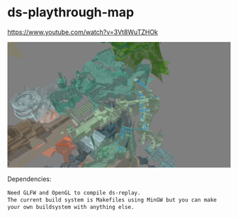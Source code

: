 # ds-playthrough-map

https://www.youtube.com/watch?v=3Vt8WuTZHOk

![alt text](https://raw.githubusercontent.com/Kvel2D/ds-playthrough-map/master/screenshot.png)

Dependencies:

    Need GLFW and OpenGL to compile ds-replay.
    The current build system is Makefiles using MinGW but you can make your own buildsystem with anything else.
